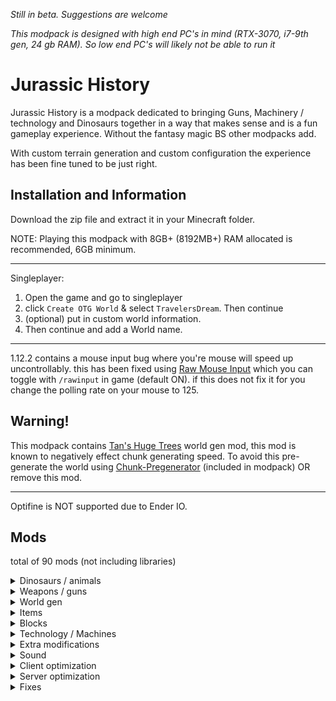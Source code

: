 *Still in beta. Suggestions are welcome*

*This modpack is designed with high end PC's in mind (RTX-3070, i7-9th gen, 24 gb RAM).*
*So low end PC's will likely not be able to run it*

# Jurassic History

Jurassic History is a modpack dedicated to bringing Guns, Machinery / technology and Dinosaurs together in a way that makes sense and is a fun gameplay experience.
Without the fantasy magic BS other modpacks add.

With custom terrain generation and custom configuration the experience has been fine tuned to be just right.

## Installation and Information

Download the zip file and extract it in your Minecraft folder.

NOTE: Playing this modpack with 8GB+ (8192MB+) RAM allocated is recommended, 6GB minimum.

---

Singleplayer:

1. Open the game and go to singleplayer
2. click `Create OTG World` & select `TravelersDream`. Then continue
3. (optional) put in custom world information.
4. Then continue and add a World name.

---

1.12.2 contains a mouse input bug where you're mouse will speed up uncontrollably.
this has been fixed using [Raw Mouse Input](https://www.curseforge.com/minecraft/mc-mods/raw-input-1-12-2) which you can toggle with `/rawinput` in game (default ON).
if this does not fix it for you change the polling rate on your mouse to 125.


## Warning!

This modpack contains [Tan's Huge Trees](https://www.curseforge.com/minecraft/mc-mods/tan-huge-trees) world gen mod, this mod is known to negatively effect chunk generating speed.
To avoid this pre-generate the world using [Chunk-Pregenerator](https://www.curseforge.com/minecraft/mc-mods/chunkpregenerator) (included in modpack) OR remove this mod.

---

Optifine is NOT supported due to Ender IO.

## Mods

total of 90 mods (not including libraries)

<details>
<summary>Dinosaurs / animals</summary>
<ul>
    <li>Jurassic World Reborn Mod</li>
    <li>Zoo & Wild Animals Rebuilt : ZAWA</li>
    <li>Prehistoric Nature</li>
</ul>
</details>

<details>
<summary>Weapons / guns</summary>
<ul>
    <li>Modern Warfare Cubed</li>
</ul>
</details>

<details>
<summary>World gen</summary>
<ul>
    <li>Tan's Huge Trees</li>
    <li>YUNG's Better Caves</li>
    <li>Save My Stronghold!</li>
    <li>Open Terrain Generator (OTG)</li>
    <li style="margin-left: 20px;">Traveler's Dream v1.5 - (Due to the mod not being designed to be compatible with Tan's Huge Trees, trees may or may not generate at an odd location)</li>
</ul>
</details>

<details>
<summary>Items</summary>
<ul>
    <li>Iron Backpacks</li>
    <li>Open Glider</li>
    <li>Better Builder's Wands</li>
</ul>
</details>

<details>
<summary>Blocks</summary>
<ul>
    <li>Water Strainer</li>
    <li>Ender Storage 1.8.+</li>
    <li>Comforts</li>
    <li>Crafting Station</li>
    <li>MrCrayfish's Furniture Mod</li>
    <li>Storage Drawers</li>
    <li>Simply Light</li>
    <li>QuantumStorage</li>
    <li>Extra Utilities</li>
    <li>Iron Chests</li>
    <li>Snad</li>
    <li>Macaw's Bridges</li>
    <li>Macaw's Doors</li>
    <li>Macaw's Fences and Walls</li>
</ul>
</details>

<details>
<summary>Technology / Machines</summary>
<ul>
    <li>Extreme Reactors</li>
    <li style="margin-left: 20px;">Just Enough Reactors</li>
    <li style="margin-left: 20px;">Extreme Reactors Name Fix</li>
    <li>QuantumFlux</li>
    <li>Thermal Foundation</li>
    <li>Thermal Expansion</li>
    <li>Thermal Dynamics</li>
    <li>Thermal Cultivation</li>
    <li>Applied Energistics 2</li>
    <li style="margin-left: 20px;">AE Additions - ExtraCells2 Fork</li>
    <li>Refined Storage</li>
    <li style="margin-left: 20px;">Reborn Storage</li>
    <li style="margin-left: 20px;">Refined Storage Addons</li>
    <li style="margin-left: 20px;">More Refined Storage</li>
    <li>Ender IO</li>
    <li>Solar Flux Reborn</li>
    <li>Flux Networks</li>
    <li>Mob Grinding Utils</li>
    <li>Chunk Loaders</li>
</ul>
</details>

<details>
<summary>Extra modifications</summary>
<ul>
    <li>Just Enough Items (JEI)</li>
    <li style="margin-left: 20px;">JEI Integration</li>
    <li>Just Enough Resources (JER)</li>
    <li>Project Intelligence</li>
    <li>AppleSkin</li>
    <li>Inventory Tweaks [1.12 only]</li>
    <li>Better Third Person</li>
    <li>Blur</li>
    <li>Enchantment Descriptions</li>
    <li>Jade 🔍</li>
    <li>Ore Excavation</li>
    <li>Corpse</li>
    <li>Xaero's Minimap</li>
    <li>Xaero's World Map</li>
    <li>Bad Mobs</li>
</ul>
</details>

<details>
<summary>Sound</summary>
<ul>
    <li>Simple Voice Chat</li>
    <li>AmbientSounds 5</li>
</ul>
</details>

<details>
<summary>Client optimization</summary>
<ul>
    <li>Entity Culling</li>
    <li>Particle Culling</li>
    <li>FPS Reducer</li>
    <li>Foam​Fix</li>
    <li>Better Biome Blend</li>
    <li>Nothirium</li>
    <li>燐/Hesperus</li>
</ul>
</details>

<details>
<summary>Server optimization</summary>
<ul>
    <li>FastWorkbench</li>
    <li>FastFurnace</li>
    <li>Clumps</li>
    <li>Performant</li>
    <li>Chunk-Pregenerator</li>
    <li>AI Improvements</li>
    <li>BetterFps</li>
    <li>CensoredASM</li>
    <li>Multithreaded Noise</li>
</ul>
</details>

<details>
<summary>Fixes</summary>
<ul>
    <li>AttributeFix</li>
    <li>JustEnoughIDs</li>
    <li>Yet Another Recipe Conflict Fixer (YARCF)</li>
    <li>Better Placement</li>
    <li>XP From Harvest</li>
    <li>No Mob Spawning on Trees</li>
    <li>ContainerFix</li>
    <li>AntiGhost</li>
    <li>Raw Mouse Input</li>
</ul>
</details>
